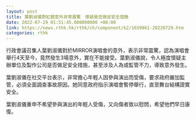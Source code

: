 ```yaml
---
layout: post
title: 葉劉淑儀對紅館意外非常震驚　懷疑是否做足安全措施
date: 2022-07-29 01:51:45.000000000 +08:00
link: https://news.rthk.hk/rthk/ch/component/k2/1659861-20220729.htm
categories: rthk
---
```


行政會議召集人葉劉淑儀對於MIRROR演唱會的意外，表示非常震驚，認為演唱會舉行4天至今，竟然發生3場意外，實在不能接受。葉劉淑儀說，令人極度懷疑主辦單位及製作公司是否做足安全措施，甚至涉及人為或監管不力，導致意外發生。

葉劉淑儀在社交平台表示，非常擔心年輕人因參與演出而受傷，要求政府嚴加監管，必須全面調查事故原因。她同意政府指示演唱會暫停舉行，直至舞台結構證實安全。

葉劉淑儀重申不希望參與演出的年輕人受傷，又向傷者致以慰問，希望他們早日康復。
